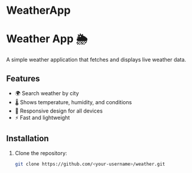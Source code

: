 ﻿# WeatherApp
# Weather App 🌦️

A simple weather application that fetches and displays live weather data.

## Features
- 🌍 Search weather by city
- 🌡️ Shows temperature, humidity, and conditions
- 📱 Responsive design for all devices
- ⚡ Fast and lightweight

## Installation

1. Clone the repository:
   ```bash
   git clone https://github.com/<your-username>/weather.git

